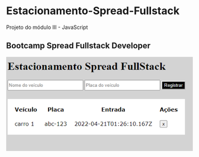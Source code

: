 # Estacionamento-Spread-Fullstack
Projeto do módulo III - JavaScript

## Bootcamp Spread Fullstack Developer


<div align="center">
    <img src=imagem_1.png height="80%" width="100%">
</div>

